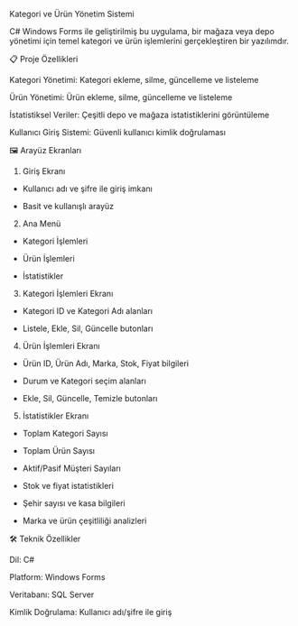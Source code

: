 Kategori ve Ürün Yönetim Sistemi

C# Windows Forms ile geliştirilmiş bu uygulama, bir mağaza veya depo yönetimi için temel kategori ve ürün işlemlerini gerçekleştiren bir yazılımdır.

📋 Proje Özellikleri

Kategori Yönetimi: Kategori ekleme, silme, güncelleme ve listeleme

Ürün Yönetimi: Ürün ekleme, silme, güncelleme ve listeleme

İstatistiksel Veriler: Çeşitli depo ve mağaza istatistiklerini görüntüleme

Kullanıcı Giriş Sistemi: Güvenli kullanıcı kimlik doğrulaması

🖼️ Arayüz Ekranları

1. Giriş Ekranı
   
- Kullanıcı adı ve şifre ile giriş imkanı

- Basit ve kullanışlı arayüz

2. Ana Menü
   
- Kategori İşlemleri

- Ürün İşlemleri

- İstatistikler

3. Kategori İşlemleri Ekranı
   
- Kategori ID ve Kategori Adı alanları

- Listele, Ekle, Sil, Güncelle butonları

4. Ürün İşlemleri Ekranı
   
- Ürün ID, Ürün Adı, Marka, Stok, Fiyat bilgileri

- Durum ve Kategori seçim alanları

- Ekle, Sil, Güncelle, Temizle butonları

5. İstatistikler Ekranı
   
- Toplam Kategori Sayısı

- Toplam Ürün Sayısı

- Aktif/Pasif Müşteri Sayıları

- Stok ve fiyat istatistikleri

- Şehir sayısı ve kasa bilgileri

- Marka ve ürün çeşitliliği analizleri

🛠️ Teknik Özellikler

Dil: C#

Platform: Windows Forms

Veritabanı: SQL Server

Kimlik Doğrulama: Kullanıcı adı/şifre ile giriş
